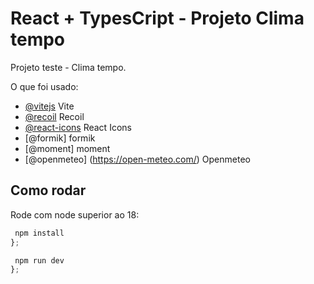 # React + TypesCript - Projeto Clima tempo

Projeto teste - Clima tempo.

O que foi usado:

- [@vitejs](https://vitejs.dev/) Vite
- [@recoil](https://recoiljs.org/) Recoil
- [@react-icons](react-icons) React Icons
- [@formik] formik
- [@moment] moment
- [@openmeteo] (https://open-meteo.com/) Openmeteo

## Como rodar

Rode com node superior ao 18:

```js
 npm install
};
```

```js
 npm run dev
};
```
